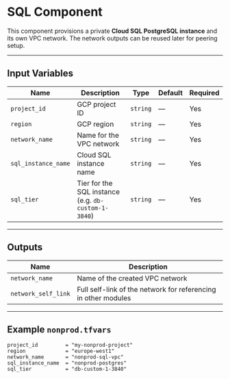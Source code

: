 # SQL Component

This component provisions a private **Cloud SQL PostgreSQL instance** and its own VPC network. The network outputs can be reused later for peering setup.

---

## Input Variables

| Name | Description | Type | Default | Required |
|------|-------------|------|---------|----------|
| `project_id` | GCP project ID | `string` | — | Yes |
| `region` | GCP region | `string` | — | Yes |
| `network_name` | Name for the VPC network | `string` | — | Yes |
| `sql_instance_name` | Cloud SQL instance name | `string` | — | Yes |
| `sql_tier` | Tier for the SQL instance (e.g. `db-custom-1-3840`) | `string` | — | Yes |

---

## Outputs

| Name | Description |
|------|-------------|
| `network_name` | Name of the created VPC network |
| `network_self_link` | Full self-link of the network for referencing in other modules |

---

## Example `nonprod.tfvars`

```hcl
project_id         = "my-nonprod-project"
region             = "europe-west1"
network_name       = "nonprod-sql-vpc"
sql_instance_name  = "nonprod-postgres"
sql_tier           = "db-custom-1-3840"
```
